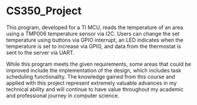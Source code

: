 # CS350_Project

This program, developed for a TI MCU, reads the temperature of an area using a TMP006 temperature sensor via I2C. Users can change the set temperature using buttons
via GPIO interrupt, an LED indicates when the temperature is set to increase via GPIO, and data from the thermostat is sent to the server via UART.

While this program meets the given requirements, some areas that could be improved include the implementation of the design, which includes task scheduling 
functionality. The knowledge gained from this course and applied with this project represent extremely valuable advances in my technical ability and will continue
to have value throughout my academic and professional journey in computer science.
